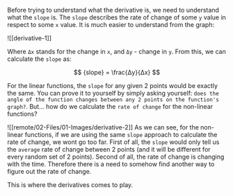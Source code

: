 Before trying to understand what the derivative is, we need to understand what the `slope` is.
The `slope` describes the rate of change of some `y` value in respect to some `x` value. It is much easier to understand from the graph:

![[derivative-1]]

Where `Δx` stands for the change in `x`, and `Δy` - change in `y`.
From this, we can calculate the `slope` as:

$$
{slope} = \frac{Δy}{Δx}
$$

For the linear functions, the `slope` for any given 2 points would be exactly the same. You can prove it to yourself by simply asking yourself: `does the angle of the function changes between any 2 points on the function's graph?`. 
But... how do we calculate the `rate of change` for the non-linear functions? 

![[remote/02-Files/01-Images/derivative-2]]
As we can see, for the non-linear functions, if we are using the same `slope` approach to calculate the rate of change, we wont go too far. First of all, the `slope` would only tell us the `average` rate of change between 2 points (and it will be different for every random set of 2 points). Second of all, the rate of change is changing with the time. Therefore there is a need to somehow find another way to figure out the rate of change. 

This is where the derivatives comes to play. 